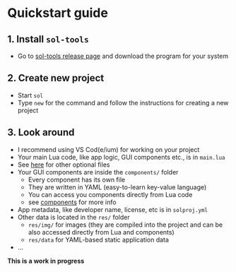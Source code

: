 
# Quickstart guide

## 1. Install `sol-tools`

 - Go to [sol-tools release page](https://github.com/alexcoder04/sol-tools/releases/latest) and download the program for your system

## 2. Create new project

 - Start `sol`
 - Type `new` for the command and follow the instructions for creating a new project

## 3. Look around

 - I recommend using VS Cod(e/ium) for working on your project
 - Your main Lua code, like app logic, GUI components etc., is in `main.lua`
 - See [here](./files.html) for other optional files
 - Your GUI components are inside the `components/` folder
   - Every component has its own file
   - They are written in YAML (easy-to-learn key-value language)
   - You can access you components directly from Lua code
   - see [components](./components.html) for more info
 - App metadata, like developer name, license, etc is in `solproj.yml`
 - Other data is located in the `res/` folder
   - `res/img/` for images (they are compiled into the project and can be also accessed directly from Lua and components)
   - `res/data` for YAML-based static application data
 - ...

__**This is a work in progress**__
